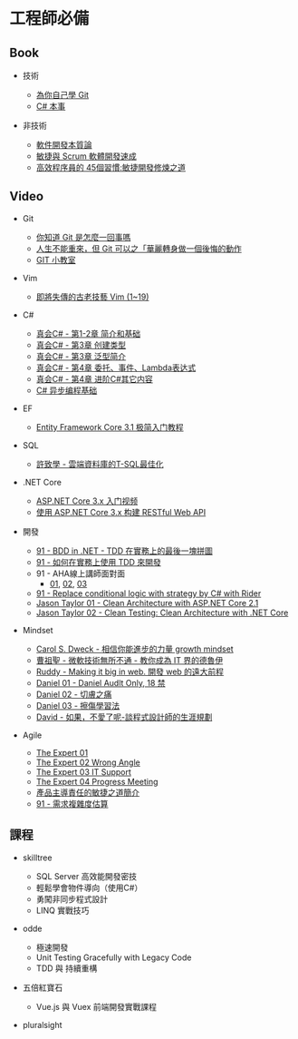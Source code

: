 # 工程師必備

## Book

- 技術
    - [為你自己學 Git ](https://gitbook.tw/)
    - [C# 本事](https://leanpub.com/csharp-kungfu)

- 非技術
    - [軟件開發本質論](https://www.tenlong.com.tw/products/9787115441102)
    - [敏捷與 Scrum 軟體開發速成](https://www.tenlong.com.tw/products/9789864340538)
    - [高效程序員的 45個習慣:敏捷開發修煉之道](https://www.tenlong.com.tw/products/9787115370365)


## Video

- Git
    - [你知道 Git 是怎麼一回事嗎](https://www.youtube.com/watch?v=LgTf7m5B0xA&t=2s)
    - [人生不能重來，但 Git 可以之「華麗轉身做一個後悔的動作](https://www.youtube.com/watch?v=kzRfS-AS0g0)
    - [GIT 小教室](https://www.youtube.com/playlist?list=PLBd8JGCAcUAF2_im__kqZTfEAKnlmfPJy)
    
- Vim
    - [即將失傳的古老技藝 Vim (1~19)](https://www.youtube.com/playlist?list=PLBd8JGCAcUAH56L2CYF7SmWJYKwHQYUDI)

- C#
    - [真会C# - 第1-2章 简介和基础](https://www.bilibili.com/video/BV1vb411V7u7)
    - [真会C# - 第3章 创建类型](https://www.bilibili.com/video/BV1k4411H7aM)
    - [真会C# - 第3章 泛型简介](https://www.bilibili.com/video/BV1A4411F7fj)
    - [真会C# - 第4章 委托、事件、Lambda表达式](https://www.bilibili.com/video/BV1Ht41137R1)
    - [真会C# - 第4章 进阶C#其它内容](https://www.bilibili.com/video/BV1At411N74o)
    - [C# 异步编程基础](https://www.bilibili.com/video/BV1Zf4y117fs)

- EF
    - [Entity Framework Core 3.1 极简入门教程](https://www.bilibili.com/video/BV1xa4y1v7rR)

- SQL
    - [許致學 - 雲端資料庫的T-SQL最佳化](https://channel9.msdn.com/Events/MVP-Virtual-Conference/MVP-Comcamp-Taiwan-2014/T-SQL-Optimization-For-Cloud-Database)

- .NET Core
    - [ASP.NET Core 3.x 入门视频](https://www.bilibili.com/video/BV1c441167KQ)
    - [使用 ASP.NET Core 3.x 构建 RESTful Web API](https://www.bilibili.com/video/av77957694)

- 開發
    - [91 - BDD in .NET - TDD 在實務上的最後一塊拼圖](https://www.youtube.com/watch?v=1tOjSI9ehJ4&list=PL1kj4rMQpe0r73e0VrJgdj0AAJ7V4Sv8p)
    - [91 - 如何在實務上使用 TDD 來開發](https://www.youtube.com/watch?v=dZ_uZmoO2Aw)
    - 91 - AHA線上講師面對面
        - [01](https://www.youtube.com/watch?v=Zu3AIlGCovY), [02](https://www.youtube.com/watch?v=rM55rupxYXk), [03](https://www.youtube.com/watch?v=xKxU2ogmKuU)
    - [91 - Replace conditional logic with strategy by C# with Rider](https://www.youtube.com/watch?v=9rfVe6Uikt0)
    - [Jason Taylor 01 - Clean Architecture with ASP.NET Core 2.1](https://www.youtube.com/watch?v=_lwCVE_XgqI)
    - [Jason Taylor 02 - Clean Testing: Clean Architecture with .NET Core](https://www.youtube.com/watch?v=T6NRcX1vnz8)

        

- Mindset
    - [Carol S. Dweck - 相信你能進步的力量 growth mindset](https://www.youtube.com/watch?v=NcvEFiiC_RA&list=PL1kj4rMQpe0pMOI4dIrhdG03i2f5vC7Wd)
    - [曹祖聖 - 微軟技術無所不通 - 教你成為 IT 界的德魯伊](https://www.youtube.com/watch?v=LlsKa4_yI48&list=PL1kj4rMQpe0r73e0VrJgdj0AAJ7V4Sv8p)
    - [Ruddy - Making it big in web. 開發 web 的遠大前程](https://www.youtube.com/watch?v=hWOrTkKXlp4&list=PL1kj4rMQpe0r73e0VrJgdj0AAJ7V4Sv8p)
    - [Daniel 01 - Daniel Audlt Only, 18 禁](https://www.youtube.com/watch?v=xZK0TDzF2rU&list=PL1kj4rMQpe0pMOI4dIrhdG03i2f5vC7Wd)
    - [Daniel 02 - 切膚之痛](https://www.youtube.com/watch?v=-ACI_bOqiwc&list=PL1kj4rMQpe0pMOI4dIrhdG03i2f5vC7Wd)
    - [Daniel 03 - 擦傷學習法](https://www.youtube.com/watch?v=1B8KjJOzKU4&list=PL1kj4rMQpe0r7IDuRCrXai-gaMoz8v7iU)
    - [David - 如果，不愛了呢-談程式設計師的生涯規劃](https://channel9.msdn.com/Events/MVP-Virtual-Conference/MVP-Comcamp-Taiwan-2014/Career-Development-For-Programmers)
    
- Agile
    - [The Expert 01](https://www.youtube.com/watch?v=BKorP55Aqvg&list=PL1kj4rMQpe0r73e0VrJgdj0AAJ7V4Sv8p)
    - [The Expert 02 Wrong Angle](https://www.youtube.com/watch?v=mokllJ_Sz_g&list=PLKlTnphWMK_pbfHE4VilQg3GjVuXJdo5I)
    - [The Expert 03 IT Support](https://www.youtube.com/watch?v=ZOzzRlc_qho&list=PLKlTnphWMK_pbfHE4VilQg3GjVuXJdo5I)
    - [The Expert 04 Progress Meeting](https://www.youtube.com/watch?v=u8Kt7fRa2Wc&list=PLKlTnphWMK_pbfHE4VilQg3GjVuXJdo5I)
    - [產品主導責任的敏捷之道簡介](https://www.youtube.com/watch?v=502ILHjX9EE)
    - [91 - 需求複雜度估算](https://www.youtube.com/watch?v=eekUWYrvcQ8)


## 課程

- skilltree
    - SQL Server 高效能開發密技 
    - 輕鬆學會物件導向（使用C#）
    - 勇闖非同步程式設計
    - LINQ 實戰技巧

- odde
    - 極速開發
    - Unit Testing Gracefully with Legacy Code
    - TDD 與 持續重構

- 五倍紅寶石
    - Vue.js 與 Vuex 前端開發實戰課程

- pluralsight